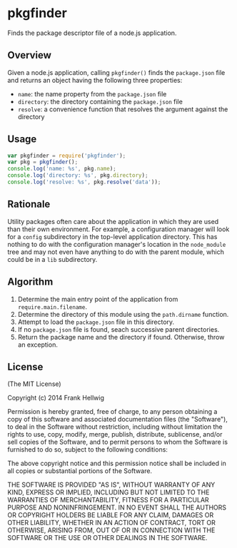 # pkgfinder

Finds the package descriptor file of a node.js application.

## Overview

Given a node.js application, calling `pkgfinder()` finds the `package.json`
file and returns an object having the following three properties:

- `name`: the name property from the `package.json` file
- `directory`: the directory containing the `package.json` file
- `resolve`: a convenience function that resolves the argument against the directory

## Usage

```javascript
var pkgfinder = require('pkgfinder');
var pkg = pkgfinder();
console.log('name: %s', pkg.name);
console.log('directory: %s', pkg.directory);
console.log('resolve: %s', pkg.resolve('data'));
```

## Rationale

Utility packages often care about the application in which they are used than
their own environment. For example, a configuration manager will look for a
`config` subdirectory in the top-level application directory. This has nothing
to do with the configuration manager's location in the `node_module` tree and
may not even have anything to do with the parent module, which could be in a
`lib` subdirectory.

## Algorithm

1. Determine the main entry point of the application from `require.main.filename`.
2. Determine the directory of this module using the `path.dirname` function.
3. Attempt to load the `package.json` file in this directory.
4. If no `package.json` file is found, seach successive parent directories.
5. Return the package name and the directory if found. Otherwise, throw an exception.

## License

(The MIT License)

Copyright (c) 2014 Frank Hellwig

Permission is hereby granted, free of charge, to any person obtaining a copy of this software and associated documentation files (the "Software"), to deal in the Software without restriction, including without limitation the rights to use, copy, modify, merge, publish, distribute, sublicense, and/or sell copies of the Software, and to permit persons to whom the Software is furnished to do so, subject to the following conditions:

The above copyright notice and this permission notice shall be included in all copies or substantial portions of the Software.

THE SOFTWARE IS PROVIDED "AS IS", WITHOUT WARRANTY OF ANY KIND, EXPRESS OR IMPLIED, INCLUDING BUT NOT LIMITED TO THE WARRANTIES OF MERCHANTABILITY, FITNESS FOR A PARTICULAR PURPOSE AND NONINFRINGEMENT. IN NO EVENT SHALL THE AUTHORS OR COPYRIGHT HOLDERS BE LIABLE FOR ANY CLAIM, DAMAGES OR OTHER LIABILITY, WHETHER IN AN ACTION OF CONTRACT, TORT OR OTHERWISE, ARISING FROM, OUT OF OR IN CONNECTION WITH THE SOFTWARE OR THE USE OR OTHER DEALINGS IN THE SOFTWARE.
